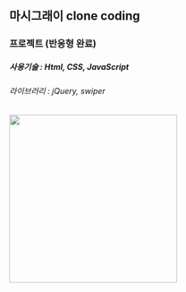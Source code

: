 ## 마시그래이 clone coding

### 프로젝트 (반응형 완료)

##### 사용기술 : Html, CSS, JavaScript
###### 라이브러리 : jQuery, swiper

<img src="https://user-images.githubusercontent.com/107607247/196368452-1416a501-b459-4194-9163-c83d545636bd.png"  width="300px">


